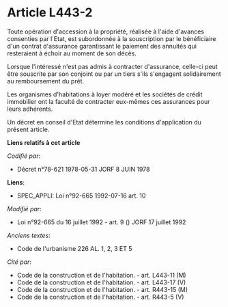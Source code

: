 # Article L443-2

Toute opération d'accession à la propriété, réalisée à l'aide d'avances consenties par l'Etat, est subordonnée à la
souscription par le bénéficiaire d'un contrat d'assurance garantissant le paiement des annuités qui resteraient à échoir au
moment de son décès.

Lorsque l'intéressé n'est pas admis à contracter d'assurance, celle-ci peut être souscrite par son conjoint ou par un tiers
s'ils s'engagent solidairement au remboursement du prêt.

Les organismes d'habitations à loyer modéré et les sociétés de crédit immobilier ont la faculté de contracter eux-mêmes ces
assurances pour leurs adhérents.

Un décret en conseil d'Etat détermine les conditions d'application du présent article.

**Liens relatifs à cet article**

_Codifié par_:

  - Décret n°78-621 1978-05-31 JORF 8 JUIN 1978

**Liens**:

  - SPEC_APPLI: Loi n°92-665 1992-07-16 art. 10

_Modifié par_:

  - Loi n°92-665 du 16 juillet 1992 - art. 9 () JORF 17 juillet 1992

_Anciens textes_:

  - Code de l'urbanisme 226 AL. 1, 2, 3 ET 5

_Cité par_:

  - Code de la construction et de l'habitation. - art. L443-11 (M)
  - Code de la construction et de l'habitation. - art. L443-17 (V)
  - Code de la construction et de l'habitation. - art. R443-15 (M)
  - Code de la construction et de l'habitation. - art. R443-5 (V)
